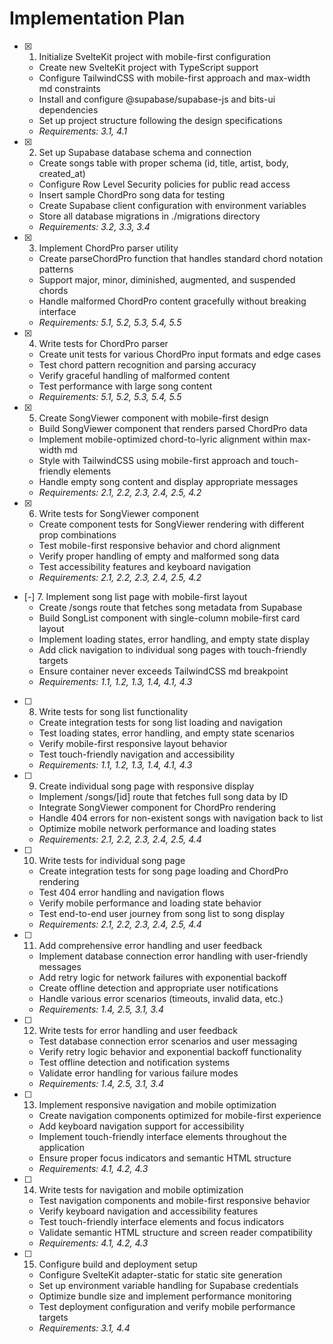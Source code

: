 # Implementation Plan

- [x] 1. Initialize SvelteKit project with mobile-first configuration
  - Create new SvelteKit project with TypeScript support
  - Configure TailwindCSS with mobile-first approach and max-width md constraints
  - Install and configure @supabase/supabase-js and bits-ui dependencies
  - Set up project structure following the design specifications
  - _Requirements: 3.1, 4.1_

- [x] 2. Set up Supabase database schema and connection
  - Create songs table with proper schema (id, title, artist, body, created_at)
  - Configure Row Level Security policies for public read access
  - Insert sample ChordPro song data for testing
  - Create Supabase client configuration with environment variables
  - Store all database migrations in ./migrations directory
  - _Requirements: 3.2, 3.3, 3.4_

- [x] 3. Implement ChordPro parser utility
  - Create parseChordPro function that handles standard chord notation patterns
  - Support major, minor, diminished, augmented, and suspended chords
  - Handle malformed ChordPro content gracefully without breaking interface
  - _Requirements: 5.1, 5.2, 5.3, 5.4, 5.5_

- [x] 4. Write tests for ChordPro parser
  - Create unit tests for various ChordPro input formats and edge cases
  - Test chord pattern recognition and parsing accuracy
  - Verify graceful handling of malformed content
  - Test performance with large song content
  - _Requirements: 5.1, 5.2, 5.3, 5.4, 5.5_

- [x] 5. Create SongViewer component with mobile-first design
  - Build SongViewer component that renders parsed ChordPro data
  - Implement mobile-optimized chord-to-lyric alignment within max-width md
  - Style with TailwindCSS using mobile-first approach and touch-friendly elements
  - Handle empty song content and display appropriate messages
  - _Requirements: 2.1, 2.2, 2.3, 2.4, 2.5, 4.2_

- [x] 6. Write tests for SongViewer component
  - Create component tests for SongViewer rendering with different prop combinations
  - Test mobile-first responsive behavior and chord alignment
  - Verify proper handling of empty and malformed song data
  - Test accessibility features and keyboard navigation
  - _Requirements: 2.1, 2.2, 2.3, 2.4, 2.5, 4.2_

- [-] 7. Implement song list page with mobile-first layout
  - Create /songs route that fetches song metadata from Supabase
  - Build SongList component with single-column mobile-first card layout
  - Implement loading states, error handling, and empty state display
  - Add click navigation to individual song pages with touch-friendly targets
  - Ensure container never exceeds TailwindCSS md breakpoint
  - _Requirements: 1.1, 1.2, 1.3, 1.4, 4.1, 4.3_

- [ ] 8. Write tests for song list functionality
  - Create integration tests for song list loading and navigation
  - Test loading states, error handling, and empty state scenarios
  - Verify mobile-first responsive layout behavior
  - Test touch-friendly navigation and accessibility
  - _Requirements: 1.1, 1.2, 1.3, 1.4, 4.1, 4.3_

- [ ] 9. Create individual song page with responsive display
  - Implement /songs/[id] route that fetches full song data by ID
  - Integrate SongViewer component for ChordPro rendering
  - Handle 404 errors for non-existent songs with navigation back to list
  - Optimize mobile network performance and loading states
  - _Requirements: 2.1, 2.2, 2.3, 2.4, 2.5, 4.4_

- [ ] 10. Write tests for individual song page
  - Create integration tests for song page loading and ChordPro rendering
  - Test 404 error handling and navigation flows
  - Verify mobile performance and loading state behavior
  - Test end-to-end user journey from song list to song display
  - _Requirements: 2.1, 2.2, 2.3, 2.4, 2.5, 4.4_

- [ ] 11. Add comprehensive error handling and user feedback
  - Implement database connection error handling with user-friendly messages
  - Add retry logic for network failures with exponential backoff
  - Create offline detection and appropriate user notifications
  - Handle various error scenarios (timeouts, invalid data, etc.)
  - _Requirements: 1.4, 2.5, 3.1, 3.4_

- [ ] 12. Write tests for error handling and user feedback
  - Test database connection error scenarios and user messaging
  - Verify retry logic behavior and exponential backoff functionality
  - Test offline detection and notification systems
  - Validate error handling for various failure modes
  - _Requirements: 1.4, 2.5, 3.1, 3.4_

- [ ] 13. Implement responsive navigation and mobile optimization
  - Create navigation components optimized for mobile-first experience
  - Add keyboard navigation support for accessibility
  - Implement touch-friendly interface elements throughout the application
  - Ensure proper focus indicators and semantic HTML structure
  - _Requirements: 4.1, 4.2, 4.3_

- [ ] 14. Write tests for navigation and mobile optimization
  - Test navigation components and mobile-first responsive behavior
  - Verify keyboard navigation and accessibility features
  - Test touch-friendly interface elements and focus indicators
  - Validate semantic HTML structure and screen reader compatibility
  - _Requirements: 4.1, 4.2, 4.3_

- [ ] 15. Configure build and deployment setup
  - Configure SvelteKit adapter-static for static site generation
  - Set up environment variable handling for Supabase credentials
  - Optimize bundle size and implement performance monitoring
  - Test deployment configuration and verify mobile performance targets
  - _Requirements: 3.1, 4.4_

